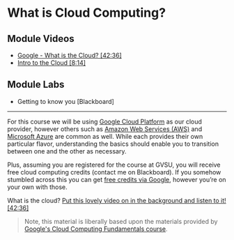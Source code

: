 # What is Cloud Computing?

## Module Videos

* [Google - What is the Cloud? [42:36]](https://www.youtube.com/watch?v=JtUIQz_EkUw)
* [Intro to the Cloud [8:14]](https://youtu.be/AtRZiBrxKnI)

## Module Labs

* Getting to know you [Blackboard]

---

For this course we will be using [Google Cloud Platform](https://cloud.google.com/) as our cloud provider, however others such as [Amazon Web Services (AWS)](https://aws.amazon.com/) and [Microsoft Azure](https://azure.microsoft.com/) are common as well. While each provides their own particular flavor, understanding the basics should enable you to transition between one and the other as necessary.

Plus, assuming you are registered for the course at GVSU, you will receive free cloud computing credits (contact me on Blackboard). If you somehow stumbled across this you can get [free credits via Google](https://cloud.google.com/free), however you’re on your own with those.

What is the cloud? [Put this lovely video on in the background and listen to it! [42:36]](https://www.youtube.com/watch?v=JtUIQz_EkUw)

> Note, this material is liberally based upon the materials provided by [Google's Cloud Computing Fundamentals course](https://edu.google.com/programs/cloud-computing-curriculum/?modal_active=none).
